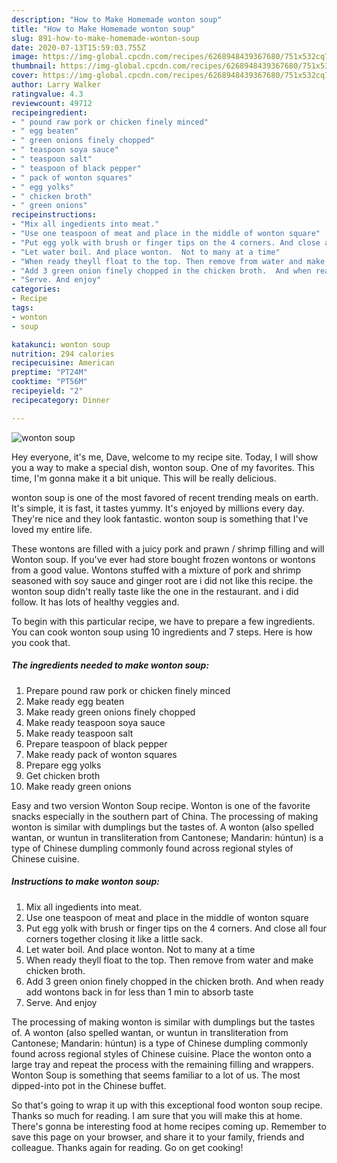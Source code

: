 ```yaml
---
description: "How to Make Homemade wonton soup"
title: "How to Make Homemade wonton soup"
slug: 891-how-to-make-homemade-wonton-soup
date: 2020-07-13T15:59:03.755Z
image: https://img-global.cpcdn.com/recipes/6268948439367680/751x532cq70/wonton-soup-recipe-main-photo.jpg
thumbnail: https://img-global.cpcdn.com/recipes/6268948439367680/751x532cq70/wonton-soup-recipe-main-photo.jpg
cover: https://img-global.cpcdn.com/recipes/6268948439367680/751x532cq70/wonton-soup-recipe-main-photo.jpg
author: Larry Walker
ratingvalue: 4.3
reviewcount: 49712
recipeingredient:
- " pound raw pork or chicken finely minced"
- " egg beaten"
- " green onions finely chopped"
- " teaspoon soya sauce"
- " teaspoon salt"
- " teaspoon of black pepper"
- " pack of wonton squares"
- " egg yolks"
- " chicken broth"
- " green onions"
recipeinstructions:
- "Mix all ingedients into meat."
- "Use one teaspoon of meat and place in the middle of wonton square"
- "Put egg yolk with brush or finger tips on the 4 corners. And close all four corners together closing it like a little sack."
- "Let water boil. And place wonton.  Not to many at a time"
- "When ready theyll float to the top. Then remove from water and make chicken broth."
- "Add 3 green onion finely chopped in the chicken broth.  And when ready add wontons back in for less than 1 min to absorb taste"
- "Serve. And enjoy"
categories:
- Recipe
tags:
- wonton
- soup

katakunci: wonton soup 
nutrition: 294 calories
recipecuisine: American
preptime: "PT24M"
cooktime: "PT56M"
recipeyield: "2"
recipecategory: Dinner

---
```



![wonton soup](https://img-global.cpcdn.com/recipes/6268948439367680/751x532cq70/wonton-soup-recipe-main-photo.jpg)

Hey everyone, it's me, Dave, welcome to my recipe site. Today, I will show you a way to make a special dish, wonton soup. One of my favorites. This time, I'm gonna make it a bit unique. This will be really delicious.

wonton soup is one of the most favored of recent trending meals on earth. It's simple, it is fast, it tastes yummy. It's enjoyed by millions every day. They're nice and they look fantastic. wonton soup is something that I've loved my entire life.

These wontons are filled with a juicy pork and prawn / shrimp filling and will Wonton soup. If you&#39;ve ever had store bought frozen wontons or wontons from a good value. Wontons stuffed with a mixture of pork and shrimp seasoned with soy sauce and ginger root are i did not like this recipe. the wonton soup didn&#39;t really taste like the one in the restaurant. and i did follow. It has lots of healthy veggies and.


To begin with this particular recipe, we have to prepare a few ingredients. You can cook wonton soup using 10 ingredients and 7 steps. Here is how you cook that.

<!--inarticleads1-->

##### The ingredients needed to make wonton soup:

1. Prepare  pound raw pork or chicken finely minced
1. Make ready  egg beaten
1. Make ready  green onions finely chopped
1. Make ready  teaspoon soya sauce
1. Make ready  teaspoon salt
1. Prepare  teaspoon of black pepper
1. Make ready  pack of wonton squares
1. Prepare  egg yolks
1. Get  chicken broth
1. Make ready  green onions


Easy and two version Wonton Soup recipe. Wonton is one of the favorite snacks especially in the southern part of China. The processing of making wonton is similar with dumplings but the tastes of. A wonton (also spelled wantan, or wuntun in transliteration from Cantonese; Mandarin: húntun) is a type of Chinese dumpling commonly found across regional styles of Chinese cuisine. 

<!--inarticleads2-->

##### Instructions to make wonton soup:

1. Mix all ingedients into meat.
1. Use one teaspoon of meat and place in the middle of wonton square
1. Put egg yolk with brush or finger tips on the 4 corners. And close all four corners together closing it like a little sack.
1. Let water boil. And place wonton.  Not to many at a time
1. When ready theyll float to the top. Then remove from water and make chicken broth.
1. Add 3 green onion finely chopped in the chicken broth.  And when ready add wontons back in for less than 1 min to absorb taste
1. Serve. And enjoy


The processing of making wonton is similar with dumplings but the tastes of. A wonton (also spelled wantan, or wuntun in transliteration from Cantonese; Mandarin: húntun) is a type of Chinese dumpling commonly found across regional styles of Chinese cuisine. Place the wonton onto a large tray and repeat the process with the remaining filling and wrappers. Wonton Soup is something that seems familiar to a lot of us. The most dipped-into pot in the Chinese buffet. 

So that's going to wrap it up with this exceptional food wonton soup recipe. Thanks so much for reading. I am sure that you will make this at home. There's gonna be interesting food at home recipes coming up. Remember to save this page on your browser, and share it to your family, friends and colleague. Thanks again for reading. Go on get cooking!
